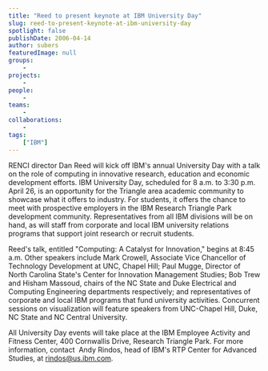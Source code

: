 ```yaml
---
title: "Reed to present keynote at IBM University Day"
slug: reed-to-present-keynote-at-ibm-university-day
spotlight: false
publishDate: 2006-04-14
author: subers
featuredImage: null
groups:
    - 
projects:
    - 
people:
    - 
teams: 
    - 
collaborations:
    - 
tags:
    ["IBM"]
---
```

RENCI director Dan Reed will kick off IBM's annual University Day with a talk on the role of computing in innovative research, education and economic development efforts. IBM University Day, scheduled for 8 a.m. to 3:30 p.m. April 26, is an opportunity for the Triangle area academic community to showcase what it offers to industry. For students, it offers the chance to meet with prospective employers in the IBM Research Triangle Park development community. Representatives from all IBM divisions will be on hand, as will staff from corporate and local IBM university relations programs that support joint research or recruit students. <!--more-->

Reed's talk, entitled "Computing: A Catalyst for Innovation," begins at 8:45 a.m. Other speakers include Mark Crowell, Associate Vice Chancellor of Technology Development at UNC, Chapel Hill; Paul Mugge, Director of North Carolina State's Center for Innovation Management Studies; Bob Trew and Hisham Massoud, chairs of the NC State and Duke Electrical and Computing Engineering departments respectively; and representatives of corporate and local IBM programs that fund university activities. Concurrent sessions on visualization will feature speakers from UNC-Chapel Hill, Duke, NC State and NC Central University.

All University Day events will take place at the IBM Employee Activity and Fitness Center, 400 Cornwallis Drive, Research Triangle Park. For more information, contact  Andy Rindos, head of IBM's RTP Center for Advanced Studies, at <a href="mailto:rindos@us.ibm.com">rindos@us.ibm.com</a>.
